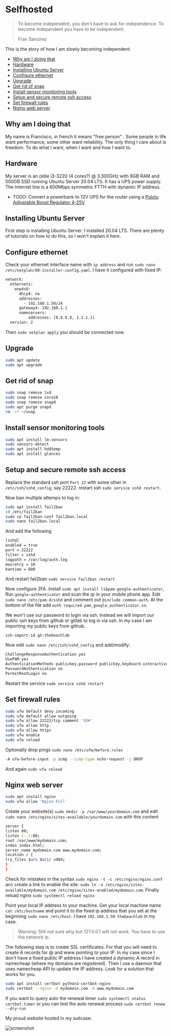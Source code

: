 # Selfhosted

> To become independent, you don't have to  ask for independence. To become independent you have *to be* independent. 
>
> Fran Sanchez

This is the story of how I am slowly becoming independent.

<!-- vim-markdown-toc GFM -->

* [Why am I doing that](#why-am-i-doing-that)
* [Hardware](#hardware)
* [Installing Ubuntu Server](#installing-ubuntu-server)
* [Configure ethernet](#configure-ethernet)
* [Upgrade](#upgrade)
* [Get rid of snap](#get-rid-of-snap)
* [Install sensor monitoring tools](#install-sensor-monitoring-tools)
* [Setup and secure remote ssh access](#setup-and-secure-remote-ssh-access)
* [Set firewall rules](#set-firewall-rules)
* [Nginx web server](#nginx-web-server)

<!-- vim-markdown-toc -->

## Why am I doing that

My name is Francisco, in french it means "free person" . Some people in life want performance, some other want reliability. The only thing I care about is freedom. To do what I want, when I want and how I want to.

## Hardware

My server is an oldie i3-3220 (4 cores?) @ 3.300GHz with 8GB RAM and 500GB SSD running Ubuntu Server 20.04 LTS. It has a UPS power supply. The Internet line is a 600Mbps symmetric FTTH with dynamic IP address.

- TODO: Convert a powerbank to 12V UPS for the router using a [Pololu Adjustable Boost Regulator 4-25V](https://www.pololu.com/product/799/specs)

## Installing Ubuntu Server

First step is installing Ubuntu Server. I installed 20.04 LTS. There are plenty of tutorials on how to do this, so I won't explain it here.

## Configure ethernet

Check your ethernet interface name with `ip address` and run `sudo nano /etc/netplan/00-installer-config.yaml`. I have it configured with fixed IP:

```bash
network:
  ethernets:
    enp4s0:
      dhcp4: no
      addresses:
        - 192.168.1.50/24
      gateway4: 192.168.1.1
      nameservers:
          addresses: [8.8.8.8, 1.1.1.1]
  version: 2
```

Then `sudo netplan apply` you should be connected now.

## Upgrade

```bash
sudo apt update
sudo apt upgrade
```

## Get rid of snap

```bash
sudo snap remove lxd
sudo snap remove core18
sudo snap remove snapd
sudo apt purge snapd
rm -rf ~/snap
```

## Install sensor monitoring tools

```bash
sudo apt install lm-sensors
sudo sensors-detect
sudo apt install hddtemp
sudo apt install glances
```

## Setup and secure remote ssh access

Replace the standard ssh port `Port 22` with some other in `/etc/ssh/sshd_config`, say 22222. restart ssh `sudo service sshd restart`. 

Now ban multiple attemps to log in:

```bash
sudo apt install fail2ban
cd /etc/fail2ban
sudo cp fail2ban.conf fail2ban.local
sudo nano fail2ban.local
```

And add the following

```bash
[sshd]
enabled = true
port = 22222
filter = sshd
logpath = /var/log/auth.log
maxretry = 10
bantime = 600
```

And restart fail2ban `sudo service fail2ban restart`

Now configure 2FA. Install `sudo apt install libpam-google-authenticator`, Run `google-authenticator` and scan the qr in your mobile phone app. Edit `sudo nano /etc/pam.d/sshd` and comment out `@include common-auth`. At the bottom of the file add `auth required pam_google_authenticator.so`. 

We won't  use our password to login via ssh. Instead we will import our public ssh keys from github or gitlab to log in via ssh. In my case I am importing my public keys from github.

`ssh-import-id gh:thebeachlab`

Now edit `sudo nano /etc/ssh/sshd_config` and add/modify:

```bash
ChallengeResponseAuthentication yes
UsePAM yes
AuthenticationMethods publickey,password publickey,keyboard-interactive
PasswordAuthentication no
PermitRootLogin no
```

Restart the service `sudo service sshd restart`

## Set firewall rules

```bash
sudo ufw default deny incoming
sudo ufw default allow outgoing
sudo ufw allow 22222/tcp comment 'SSH'
sudo ufw allow http
sudo ufw allow https
sudo ufw enable
sudo ufw reload
```

Optionally drop pings `sudo nano /etc/ufw/before.rules`

```bash
-A ufw-before-input -p icmp --icmp-type echo-request -j DROP
```

And again `sudo ufw reload`

## Nginx web server

```bash
sudo apt install nginx
sudo ufw allow 'Nginx Full'
```

Create your website(s) `sudo mkdir -p /var/www/yourdomain.com` and edit `sudo nano /etc/nginx/sites-available/yourdomain.com` with this content

```bash
server {
listen 80;
listen [::]:80;
root /var/www/mydomain.com;
index index.html;
server_name mydomain.com www.mydomain.com;
location / {
try_files $uri $uri/ =404;
}
}
```

Check for mistakes in the syntax `sudo nginx -t -c /etc/nginx/nginx.conf` anc create a link to enable the site: `sudo ln -s /etc/nginx/sites-available/mydomain.com /etc/nginx/sites-enabled/mydomain.com`. Finally reload nginx `sudo systemctl reload nginx`

Point your local IP address to your machine. Get your local machine name `cat /etc/hostname` and point it to the fixed ip address that you set at the beginning `sudo nano /etc/host`. I have `192.168.1.50 thebeachlab` in my case.

> Warning: Still not sure why but 127.0.0.1 will not work. You have to use the network ip.

The following step is to create SSL certificates. For that you will need to create A records for @ and www pointing to your IP. In my case since I don't have a fixed public IP address I have created a dynamic A record in namecheap (where my domains are registered). Then I use a daemon that uses namecheap API to update the IP address. Look for a solution that works for you.

```bash
sudo apt install certbot python3-certbot-nginx
sudo certbot --nginx -d mydomain.com -d www.mydomain.com
```

If you want to query auto the renewal timer `sudo systemctl status certbot.timer` or you can test the auto renewal process `sudo certbot renew --dry-run`

My proud website hosted in my suitcase:

![screenshot](img/tbl.png)

